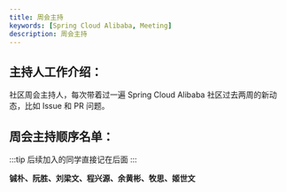 ```yaml
---
title: 周会主持
keywords: [Spring Cloud Alibaba, Meeting]
description: 周会主持
---
```


## 主持人工作介绍：

社区周会主持人，每次带着过一遍 Spring Cloud Alibaba 社区过去两周的新动态，比如 Issue 和 PR 问题。

## 周会主持顺序名单：

:::tip
后续加入的同学直接记在后面
:::

**铖朴、阮胜、刘梁文、程兴源、余黄彬、牧思、姬世文**
